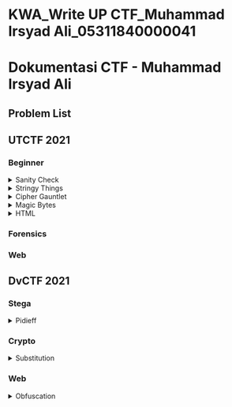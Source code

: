 # KWA_Write UP CTF_Muhammad Irsyad Ali_05311840000041

# Dokumentasi CTF - Muhammad Irsyad Ali

## Problem List
## UTCTF 2021
 
 ### Beginner

 
 <details>
 
 ![image 1](https://github.com/irsyadali1/KWA_Write-UP-CTF_Muhammad-Irsyad-Ali_05311840000041/blob/main/UTCTF/UTCTF_Sanity%20check_solved.png)
 
 <summary>Sanity Check</summary>
 <p>
 
1. **Description**<br/>
  You'll find the flag in the description of the #announcements channel!<br/><br/>
 
2. **Flag**<br/>
  **utflag{welcome_to_utctf}**<br/><br/>
  
  ![image 2](https://github.com/irsyadali1/KWA_Write-UP-CTF_Muhammad-Irsyad-Ali_05311840000041/blob/main/UTCTF/UTCTF_sanity%20check.png)
 
3. **Solution**<br/>
  Dengan bergabung discord UTCTF, accept terms and condition pada Text channel *welcome*, lalu melihat deskripsi pada text channel *announcements*
 </p>
</details>

<details>
  <summary>Stringy Things</summary>
  1. Description 
  (TBD) 
  3. Flag 
  (TBD)   
  5. Solution 
  (TBD)   
</details>

<details>
  <summary>Cipher Gauntlet</summary>
  1. Description  
  2. Flag  
  3. Solution  
</details>

<details>
  <summary>Magic Bytes</summary>
  1. Description  
  2. Flag  
  3. Solution  
</details>

<details>
  <summary>HTML</summary>
  1. Description  
  2. Flag  
  3. Solution  
</details>

### Forensics


### Web

 

## DvCTF 2021
### Stega
<details>
  <summary>Pidieff</summary>
  1. Description 
  (TBD)   
  3. Flag 
  (TBD)
  5. Solution 
  (TBD) 
</details>

### Crypto
<details>
  <summary>Substitution</summary>
  1. Description 
  (TBD)   
  3. Flag 
  (TBD)
  5. Solution 
  (TBD) 
</details>

### Web
<details>
  <summary>Obfuscation</summary>
  1. Description 
  (TBD)   
  3. Flag 
  (TBD)
  5. Solution 
  (TBD) 
</details>


